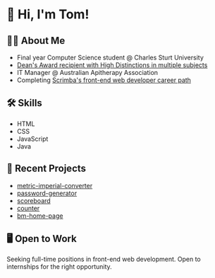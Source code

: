 # 👋 Hi, I'm Tom!

## 👨‍🎓 About Me
- Final year Computer Science student @ Charles Sturt University<br>
- [Dean's Award recipient with High Distinctions in multiple subjects](https://www.linkedin.com/in/tommicallef/)<br>
- IT Manager @ Australian Apitherapy Association
- Completing [Scrimba's front-end web developer career path](https://v2.scrimba.com/home)<br>

## 🛠️ Skills
- HTML
- CSS
- JavaScript
- Java

## 📂 Recent Projects
- [metric-imperial-converter](https://github.com/tommicallef/metric-imperial-converter)
- [password-generator](https://github.com/tommicallef/password-generator)
- [scoreboard](https://github.com/tommicallef/scoreboard)
- [counter](https://github.com/tommicallef/counter)
- [bm-home-page](https://github.com/tommicallef/bm-home-page)

## 🖥️ Open to Work
Seeking full-time positions in front-end web development. Open to internships for the right opportunity.
